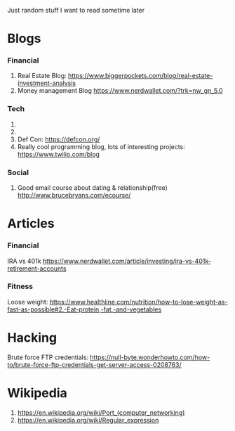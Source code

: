 Just random stuff I want to read sometime later

# Blogs
### Financial
1. Real Estate Blog: https://www.biggerpockets.com/blog/real-estate-investment-analysis
2. Money management Blog https://www.nerdwallet.com/?trk=nw_gn_5.0
### Tech
1. 
2. 
3. Def Con: https://defcon.org/
4. Really cool programming blog, lots of interesting projects: https://www.twilio.com/blog
### Social
1. Good email course about dating & relationship(free) http://www.brucebryans.com/ecourse/

# Articles
### Financial 
IRA vs 401k https://www.nerdwallet.com/article/investing/ira-vs-401k-retirement-accounts
### Fitness
Loose weight: https://www.healthline.com/nutrition/how-to-lose-weight-as-fast-as-possible#2.-Eat-protein,-fat,-and-vegetables

# Hacking
Brute force FTP credentials: https://null-byte.wonderhowto.com/how-to/brute-force-ftp-credentials-get-server-access-0208763/

# Wikipedia 
1. https://en.wikipedia.org/wiki/Port_(computer_networking)
2. https://en.wikipedia.org/wiki/Regular_expression
